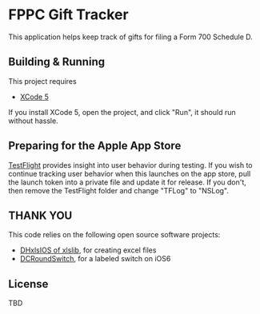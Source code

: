 FPPC Gift Tracker
==================
This application helps keep track of gifts for filing a Form 700 Schedule D. 

Building & Running
------------
This project requires
* [XCode 5](https://developer.apple.com/xcode/)

If you install XCode 5, open the project, and click "Run", it should run without hassle.

Preparing for the Apple App Store
------------
[TestFlight](https://testflightapp.com) provides insight into user behavior during testing. If you wish to continue tracking user behavior when this launches on the app store, pull the launch token into a private file and update it for release. If you don't, then remove the TestFlight folder and change "TFLog" to "NSLog".

THANK YOU
------------
This code relies on the following open source software projects:
* [DHxlsIOS of xlslib](http://sourceforge.net/projects/xlslib/files/), for creating excel files
* [DCRoundSwitch](https://github.com/domesticcatsoftware/DCRoundSwitch), for a labeled switch on iOS6

License
-------
TBD

